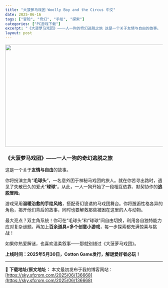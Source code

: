 ```yaml
---
title: "大菠萝马戏团 Woolly Boy and the Circus 中文"
date: 2025-06-16
tags: ["冒险", "奇幻", "手绘", "探索"]
categories: ["PC游戏下载"]
excerpt: "《大菠萝马戏团》——一人一狗的奇幻逃脱之旅 这是一个关于友情与自由的故事。 你将扮演主角“毛球头”，一名意外困于神秘马戏团的旅人。就在你苦寻出路时，遇见了失散已久的爱犬“球球”。从此，一人一狗开始了一段相互依靠、默契协作的逃脱冒险。 游戏采用温暖治愈的手绘风格，搭配奇幻诡谲的马戏团舞台。你将邂逅性格&hellip;"
layout: post
---
```


<img class="aligncenter size-full wp-image-136669" src="https://sky.sfcrom.com/wp-content/uploads/2025/06/2025061608541321.webp" alt="" width="700" height="327" />
<h3 data-start="68" data-end="93">《大菠萝马戏团》——一人一狗的奇幻逃脱之旅</h3>
<p data-start="95" data-end="114">这是一个关于<strong data-start="101" data-end="110">友情与自由</strong>的故事。</p>
<p data-start="116" data-end="206">你将扮演主角“<strong data-start="123" data-end="130">毛球头</strong>”，一名意外困于神秘马戏团的旅人。就在你苦寻出路时，遇见了失散已久的爱犬“<strong data-start="167" data-end="173">球球</strong>”。从此，一人一狗开始了一段相互依靠、默契协作的<strong data-start="197" data-end="205">逃脱冒险</strong>。</p>
<p data-start="208" data-end="280">游戏采用<strong data-start="212" data-end="225">温暖治愈的手绘风格</strong>，搭配奇幻诡谲的马戏团舞台。你将邂逅性格各异的角色，揭开他们背后的故事，同时也要解救那些被困在这里的人与动物。</p>
<p data-start="282" data-end="361">最大亮点？双主角系统！你可在“毛球头”和“球球”间自由切换，利用各自独特能力应对复杂谜题。再加上<strong data-start="330" data-end="346">百余道具+多个创意小游戏</strong>，每一步探索都充满惊喜与挑战！</p>
<p data-start="363" data-end="394">如果你热爱解谜，也喜欢温柔叙事——那就别错过《大菠萝马戏团》。</p>
<p data-start="396" data-end="438"><strong data-start="396" data-end="438">上线时间：2025年5月30日，Cotton Game发行，解谜爱好者必玩！</strong></p>

---
📖 **下载地址/原文地址：** 本文最初发布于我的博客网站：[https://sky.sfcrom.com/2025/06/136668](https://sky.sfcrom.com/2025/06/136668)
